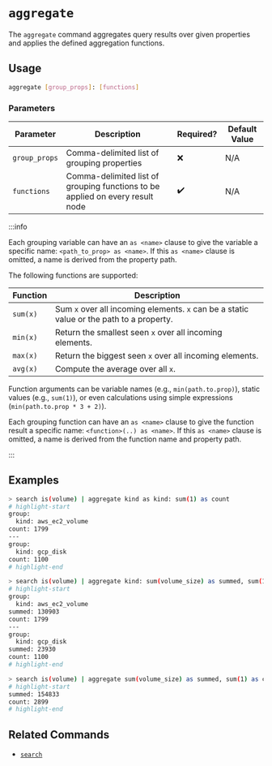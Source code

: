 # `aggregate`

The `aggregate` command aggregates query results over given properties and applies the defined aggregation functions.

## Usage

```bash
aggregate [group_props]: [functions]
```

### Parameters

| Parameter     | Description                                                                   | Required? | Default Value |
| ------------- | ----------------------------------------------------------------------------- | --------- | ------------- |
| `group_props` | Comma-delimited list of grouping properties                                   | ❌        | N/A           |
| `functions`   | Comma-delimited list of grouping functions to be applied on every result node | ✔️        | N/A           |

:::info

Each grouping variable can have an `as <name>` clause to give the variable a specific name: `<path_to_prop> as <name>`. If this `as <name>` clause is omitted, a name is derived from the property path.

The following functions are supported:

| Function | Description                                                                              |
| -------- | ---------------------------------------------------------------------------------------- |
| `sum(x)` | Sum `x` over all incoming elements. `x` can be a static value or the path to a property. |
| `min(x)` | Return the smallest seen `x` over all incoming elements.                                 |
| `max(x)` | Return the biggest seen `x` over all incoming elements.                                  |
| `avg(x)` | Compute the average over all `x`.                                                        |

Function arguments can be variable names (e.g., `min(path.to.prop)`), static values (e.g., `sum(1)`), or even calculations using simple expressions (`min(path.to.prop * 3 + 2)`).

Each grouping function can have an `as <name>` clause to give the function result a specific name: `<function>(..) as <name>`. If this `as <name>` clause is omitted, a name is derived from the function name and property path.

:::

## Examples

```bash title="Count volumes in the system, grouped by kind"
> search is(volume) | aggregate kind as kind: sum(1) as count
# highlight-start
​group:
​  kind: aws_ec2_volume
​count: 1799
​---
​group:
​  kind: gcp_disk
​count: 1100
# highlight-end
```

```bash title="Count volumes and compute total volume size, grouped by kind"
> search is(volume) | aggregate kind: sum(volume_size) as summed, sum(1) as count
# highlight-start
​group:
​  kind: aws_ec2_volume
​summed: 130903
​count: 1799
​---
​group:
​  kind: gcp_disk
​summed: 23930
​count: 1100
# highlight-end
```

```bash title="Count volumes and compute total volume size"
> search is(volume) | aggregate sum(volume_size) as summed, sum(1) as count
# highlight-start
​summed: 154833
​count: 2899
# highlight-end
```

## Related Commands

- [`search`](./search.md)
